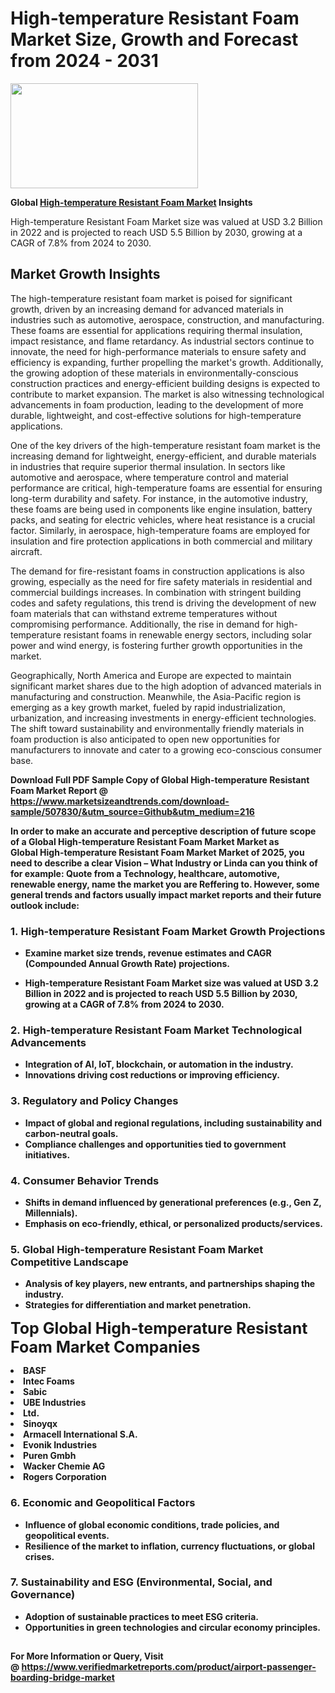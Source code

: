 <H1>High-temperature Resistant Foam Market Size, Growth and Forecast from 2024 - 2031</H1><img class="aligncenter size-medium wp-image-584254" src="https://thirdeyenews.in/wp-content/uploads/2024/09/Global-Market-Research-300x168.jpeg" alt="" width="300" height="168" /><p><strong>Global&nbsp;<a href="https://www.marketsizeandtrends.com/download-sample/507830/&amp;utm_source=Github&utm_medium=216">High-temperature Resistant Foam Market</a> Insights</strong></p><p>High-temperature Resistant Foam Market size was valued at USD 3.2 Billion in 2022 and is projected to reach USD 5.5 Billion by 2030, growing at a CAGR of 7.8% from 2024 to 2030.</p><p><h2>Market Growth Insights</h2> <p>The high-temperature resistant foam market is poised for significant growth, driven by an increasing demand for advanced materials in industries such as automotive, aerospace, construction, and manufacturing. These foams are essential for applications requiring thermal insulation, impact resistance, and flame retardancy. As industrial sectors continue to innovate, the need for high-performance materials to ensure safety and efficiency is expanding, further propelling the market's growth. Additionally, the growing adoption of these materials in environmentally-conscious construction practices and energy-efficient building designs is expected to contribute to market expansion. The market is also witnessing technological advancements in foam production, leading to the development of more durable, lightweight, and cost-effective solutions for high-temperature applications.</p> <p><strong></strong></p> <p>One of the key drivers of the high-temperature resistant foam market is the increasing demand for lightweight, energy-efficient, and durable materials in industries that require superior thermal insulation. In sectors like automotive and aerospace, where temperature control and material performance are critical, high-temperature foams are essential for ensuring long-term durability and safety. For instance, in the automotive industry, these foams are being used in components like engine insulation, battery packs, and seating for electric vehicles, where heat resistance is a crucial factor. Similarly, in aerospace, high-temperature foams are employed for insulation and fire protection applications in both commercial and military aircraft.</p> <p>The demand for fire-resistant foams in construction applications is also growing, especially as the need for fire safety materials in residential and commercial buildings increases. In combination with stringent building codes and safety regulations, this trend is driving the development of new foam materials that can withstand extreme temperatures without compromising performance. Additionally, the rise in demand for high-temperature resistant foams in renewable energy sectors, including solar power and wind energy, is fostering further growth opportunities in the market.</p> <p>Geographically, North America and Europe are expected to maintain significant market shares due to the high adoption of advanced materials in manufacturing and construction. Meanwhile, the Asia-Pacific region is emerging as a key growth market, fueled by rapid industrialization, urbanization, and increasing investments in energy-efficient technologies. The shift toward sustainability and environmentally friendly materials in foam production is also anticipated to open new opportunities for manufacturers to innovate and cater to a growing eco-conscious consumer base.</p> <p><strong></p><p><span class=""><strong>Download Full PDF Sample Copy of Global High-temperature Resistant Foam Market Report</strong> @ <a href="https://www.marketsizeandtrends.com/download-sample/507830/&amp;utm_source=Github&utm_medium=216" target="_blank">https://www.marketsizeandtrends.com/download-sample/507830/&amp;utm_source=Github&utm_medium=216</a></span></p><p>In order to make an accurate and perceptive description of future scope of a Global&nbsp;High-temperature Resistant Foam Market Market as Global&nbsp;High-temperature Resistant Foam Market Market of 2025, you need to describe a clear Vision &ndash; What Industry or Linda can you think of for example: Quote from a Technology, healthcare, automotive, renewable energy, name the market you are Reffering to. However, some general trends and factors usually impact market reports and their future outlook include:</p><h3>1.&nbsp;<strong>High-temperature Resistant Foam Market Growth Projections</strong></h3><ul><li>Examine market size trends, revenue estimates and CAGR (Compounded Annual Growth Rate) projections.</li><li><p>High-temperature Resistant Foam Market size was valued at USD 3.2 Billion in 2022 and is projected to reach USD 5.5 Billion by 2030, growing at a CAGR of 7.8% from 2024 to 2030.</p></li></ul><h3>2.&nbsp;<strong>High-temperature Resistant Foam Market Technological Advancements</strong></h3><ul><li>Integration of AI, IoT, blockchain, or automation in the industry.</li><li>Innovations driving cost reductions or improving efficiency.</li></ul><h3>3.&nbsp;<strong>Regulatory and Policy Changes</strong></h3><ul><li>Impact of global and regional regulations, including sustainability and carbon-neutral goals.</li><li>Compliance challenges and opportunities tied to government initiatives.</li></ul><h3>4.&nbsp;<strong>Consumer Behavior Trends</strong></h3><ul><li>Shifts in demand influenced by generational preferences (e.g., Gen Z, Millennials).</li><li>Emphasis on eco-friendly, ethical, or personalized products/services.</li></ul><h3>5.&nbsp;<strong>Global High-temperature Resistant Foam Market Competitive Landscape</strong></h3><ul><li>Analysis of key players, new entrants, and partnerships shaping the industry.</li><li>Strategies for differentiation and market penetration.</li></ul><p data-pm-slice="1 1 []"><span style="color: inherit; font-family: inherit; font-size: 25px;">Top Global High-temperature Resistant Foam Market Companies</span></p><div class="" data-test-id=""><p><li>BASF</li><li> Intec Foams</li><li> Sabic</li><li> UBE Industries</li><li> Ltd.</li><li> Sinoyqx</li><li> Armacell International S.A.</li><li> Evonik Industries</li><li> Puren Gmbh</li><li> Wacker Chemie AG</li><li> Rogers Corporation</li></p></div><h3>6.&nbsp;<strong>Economic and Geopolitical Factors</strong></h3><ul><li>Influence of global economic conditions, trade policies, and geopolitical events.</li><li>Resilience of the market to inflation, currency fluctuations, or global crises.</li></ul><h3>7.&nbsp;<strong>Sustainability and ESG (Environmental, Social, and Governance)</strong></h3><ul><li>Adoption of sustainable practices to meet ESG criteria.</li><li>Opportunities in green technologies and circular economy principles.</li></ul><h2><strong style="font-size: 14px;">For More Information or Query, Visit @&nbsp;</strong><a style="background-color: #ffffff; font-size: 14px;" href="https://www.marketsizeandtrends.com/report/high-temperature-resistant-foam-market/" target="_blank">https://www.verifiedmarketreports.com/product/airport-passenger-boarding-bridge-market</a></h2>

